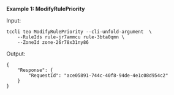 **Example 1: ModifyRulePriority**



Input: 

```
tccli teo ModifyRulePriority --cli-unfold-argument  \
    --RuleIds rule-jr7ammcu rule-3bta0qmn \
    --ZoneId zone-26r78x31ny86
```

Output: 
```
{
    "Response": {
        "RequestId": "ace05891-744c-40f8-94de-4e1c08d954c2"
    }
}
```


